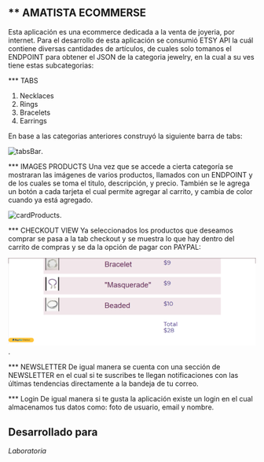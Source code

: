 ** AMATISTA ECOMMERSE
------
Esta aplicación es una ecommerce dedicada a la venta de joyeria, por internet.
Para el desarrollo de esta aplicación se consumió  ETSY API la cuál contiene
diversas cantidades de artículos, de cuales solo tomanos el ENDPOINT para obtener
el JSON de la categoria jewelry, en la cual a su ves tiene estas subcategorias:

*** TABS

1. Necklaces
2. Rings
3. Bracelets
4. Earrings

En base a las categorias anteriores construyó la siguiente barra de tabs:

![tabsBar](assets/images/barTabs.png).

*** IMAGES PRODUCTS
Una vez que  se accede a cierta categoría se mostraran las imágenes de varios
productos, llamados con un ENDPOINT y de los cuales se toma el titulo, descripción,
y precio. También se le agrega un botón a cada tarjeta el cual permite agregar al
carrito, y cambia de color cuando ya está agregado.


![cardProducts](assets/images/cardProducts.png).

*** CHECKOUT VIEW
Ya seleccionados los productos que deseamos comprar se pasa a la tab checkout y
 se muestra lo que hay dentro del carrito de compras y se da la opción de pagar
 con PAYPAL:

![checkout](assets/images/checkout.png).

*** NEWSLETTER
De igual manera se cuenta con una sección de NEWSLETTER en el cual si te suscribes
te llegan notificaciones con las últimas tendencias directamente a la bandeja
de tu correo.

*** Login
De igual manera si te gusta la aplicación existe un login en el cual almacenamos
tus datos como: foto de usuario, email y nombre.


Desarrollado para 
------
_Laboratoria_
